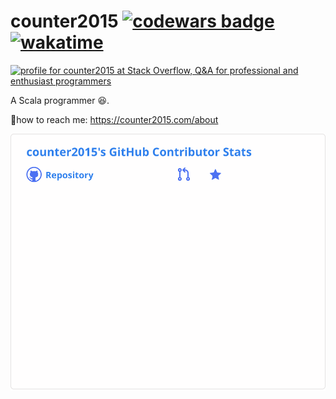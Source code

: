 # counter2015 [![codewars badge](https://www.codewars.com/users/counter2015/badges/micro)](https://www.codewars.com/users/counter2015/) [![wakatime](https://wakatime.com/badge/user/1ee3440e-9e6f-4acc-a755-a4ca12dd6424.svg)](https://wakatime.com/@1ee3440e-9e6f-4acc-a755-a4ca12dd6424)
<a href="https://stackoverflow.com/users/10428392/counter2015"><img src="https://stackoverflow.com/users/flair/10428392.png" width="208" height="58" alt="profile for counter2015 at Stack Overflow, Q&amp;A for professional and enthusiast programmers" title="profile for counter2015 at Stack Overflow, Q&amp;A for professional and enthusiast programmers"></a>

A Scala programmer :satisfied:.


:bell:how to reach me: https://counter2015.com/about

![github-contributor-stats](github-contributor-stats.svg)
